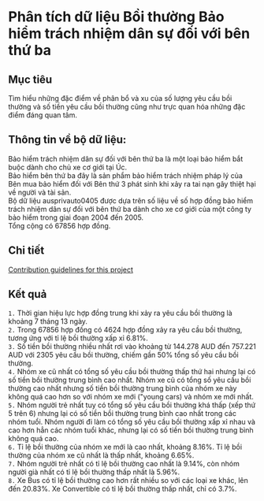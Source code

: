 # Phân tích dữ liệu Bồi thường Bảo hiểm trách nhiệm dân sự đối với bên thứ ba
## Mục tiêu
Tìm hiểu những đặc điểm về phân bổ và xu của số lượng yêu cầu bồi thường và số tiền yêu cầu bồi thường cũng như trực quan hóa những đặc điểm đáng quan tâm.
## Thông tin về bộ dữ liệu:
Bảo hiểm trách nhiệm dân sự đối với bên thứ ba là một loại bảo hiểm bắt buộc dành cho chủ xe cơ giới tại Úc.  
Bảo hiểm bên thứ ba đây là sản phẩm bảo hiểm trách nhiệm pháp lý của Bên mua bảo hiểm đối với Bên thứ 3 phát sinh khi xảy ra tai nạn gây thiệt hại về người và tài sản.  
Bộ dữ liệu ausprivauto0405 được dựa trên số liệu về số hợp đồng bảo hiểm trách nhiệm dân sự đối với bên thứ ba dành cho xe cơ giới của một công ty bảo hiểm trong giai đoạn 2004 đến 2005.  
Tổng cộng có 67856 hợp đồng.
## Chi tiết 
[Contribution guidelines for this project](/ausprivauto0405_analysis.ipynb)
## Kết quả 
`1.` Thời gian hiệu lực hợp đồng trung khi xảy ra yêu cầu bồi thường là khoảng 7 tháng 13 ngày.  
`2.` Trong 67856 hợp đồng có 4624 hợp đồng xảy ra yêu cầu bồi thường, tương ứng với tỉ lệ bồi thường xấp xỉ 6.81%.  
`3.` Số tiền bồi thường nhiều nhất rơi vào khoảng từ 144.278 AUD đến 757.221 AUD với 2305 yêu cầu bồi thường, chiếm gần 50% tổng số yêu cầu bồi thường.  
`4.` Nhóm xe cũ nhất có tổng số yêu cầu bồi thường thấp thứ hai nhưng lại có số tiền bồi thường trung bình cao nhất. Nhóm xe cũ có tổng số yêu cầu bồi thường cao nhất nhưng số tiền bồi thường trung bình của nhóm xe này không quá cao hơn so với nhóm xe mới ("young cars) và nhóm xe mới nhất.  
`5.` Nhóm người trẻ nhất tuy có tổng số yêu cầu bồi thường khá thấp (xếp thứ 5 trên 6) nhưng lại có số tiền bồi thường trung bình cao nhất trong các nhóm tuổi. Nhóm người đi làm có tổng số yêu cầu bồi thường xấp xỉ nhau và cao hơn hẳn các nhóm tuổi khác, nhưng lại có số tiền bồi thường trung bình không quá cao.  
`6.` Tỉ lệ bồi thường của nhóm xe mới là cao nhất, khoảng 8.16%. Tỉ lệ bồi thường của nhóm xe cũ nhất là thấp nhất, khoảng 6.65%.  
`7.` Nhóm người trẻ nhất có tỉ lệ bồi thường cao nhất là 9.14%, còn nhóm người già nhất có tỉ lệ bồi thường thấp nhất là 5.96%.  
`8.` Xe Bus có tỉ lệ bồi thường cao hơn rất nhiều so với các loại xe khác, lên đến 20.83%. Xe Convertible có tỉ lệ bồi thường thấp nhất, chỉ có 3.7%.  
